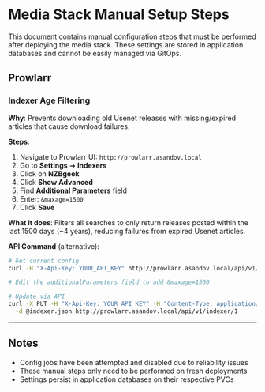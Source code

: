 # Media Stack Manual Setup Steps

This document contains manual configuration steps that must be performed after deploying the media stack. These settings are stored in application databases and cannot be easily managed via GitOps.

## Prowlarr

### Indexer Age Filtering

**Why**: Prevents downloading old Usenet releases with missing/expired articles that cause download failures.

**Steps**:
1. Navigate to Prowlarr UI: `http://prowlarr.asandov.local`
2. Go to **Settings → Indexers**
3. Click on **NZBgeek**
4. Click **Show Advanced**
5. Find **Additional Parameters** field
6. Enter: `&maxage=1500`
7. Click **Save**

**What it does**: Filters all searches to only return releases posted within the last 1500 days (~4 years), reducing failures from expired Usenet articles.

**API Command** (alternative):
```bash
# Get current config
curl -H "X-Api-Key: YOUR_API_KEY" http://prowlarr.asandov.local/api/v1/indexer/1 > indexer.json

# Edit the additionalParameters field to add &maxage=1500

# Update via API
curl -X PUT -H "X-Api-Key: YOUR_API_KEY" -H "Content-Type: application/json" \
  -d @indexer.json http://prowlarr.asandov.local/api/v1/indexer/1
```

---

## Notes

- Config jobs have been attempted and disabled due to reliability issues
- These manual steps only need to be performed on fresh deployments
- Settings persist in application databases on their respective PVCs
